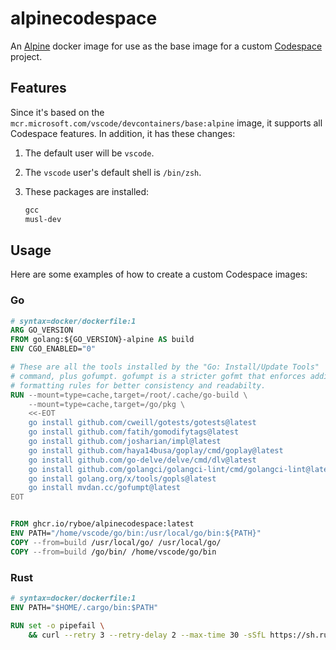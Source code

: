 # alpinecodespace

An [Alpine](https://www.alpinelinux.org) docker image for use as the base image
for a custom [Codespace](https://github.com/features/codespaces) project.

## Features

Since it's based on the `mcr.microsoft.com/vscode/devcontainers/base:alpine`
image, it supports all Codespace features. In addition, it has these changes:

1. The default user will be `vscode`.
2. The `vscode` user's default shell is `/bin/zsh`.
3. These packages are installed:

   ```txt
   gcc
   musl-dev
   ```

## Usage

Here are some examples of how to create a custom Codespace images:

### Go

```dockerfile
# syntax=docker/dockerfile:1
ARG GO_VERSION
FROM golang:${GO_VERSION}-alpine AS build
ENV CGO_ENABLED="0"

# These are all the tools installed by the "Go: Install/Update Tools"
# command, plus gofumpt. gofumpt is a stricter gofmt that enforces additional
# formatting rules for better consistency and readabilty.
RUN --mount=type=cache,target=/root/.cache/go-build \
    --mount=type=cache,target=/go/pkg \
    <<-EOT
    go install github.com/cweill/gotests/gotests@latest
    go install github.com/fatih/gomodifytags@latest
    go install github.com/josharian/impl@latest
    go install github.com/haya14busa/goplay/cmd/goplay@latest
    go install github.com/go-delve/delve/cmd/dlv@latest
    go install github.com/golangci/golangci-lint/cmd/golangci-lint@latest
    go install golang.org/x/tools/gopls@latest
    go install mvdan.cc/gofumpt@latest
EOT


FROM ghcr.io/ryboe/alpinecodespace:latest
ENV PATH="/home/vscode/go/bin:/usr/local/go/bin:${PATH}"
COPY --from=build /usr/local/go/ /usr/local/go/
COPY --from=build /go/bin/ /home/vscode/go/bin
```

### Rust

```dockerfile
# syntax=docker/dockerfile:1
ENV PATH="$HOME/.cargo/bin:$PATH"

RUN set -o pipefail \
    && curl --retry 3 --retry-delay 2 --max-time 30 -sSfL https://sh.rustup.rs | sh -s -- -y
```
